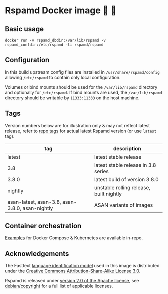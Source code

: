 # Rspamd Docker image 📨 🐋

## Basic usage

~~~
docker run -v rspamd_dbdir:/var/lib/rspamd -v rspamd_confdir:/etc/rspamd -ti rspamd/rspamd
~~~

## Configuration

In this build upstream config files are installed in `/usr/share/rspamd/config` allowing `/etc/rspamd` to contain only local configuration.

Volumes or bind mounts should be used for the `/var/lib/rspamd` directory and optionally for `/etc/rspamd`. If bind mounts are used, the `/var/lib/rspamd` directory should be writable by `11333:11333` on the host machine.

## Tags

Version numbers below are for illustration only & may not reflect latest release, refer to [repo tags](https://github.com/rspamd/rspamd/tags) for actual latest Rspamd version (or use `latest` tag).

| tag | description |
|-----|-------------|
| latest | latest stable release |
| 3.8 | latest stable release in 3.8 series |
| 3.8.0 | latest build of version 3.8.0 |
| nightly | unstable rolling release, built nightly |
| asan-latest, asan-3.8, asan-3.8.0, asan-nightly | ASAN variants of images |

## Container orchestration

[Examples](https://github.com/rspamd/rspamd-docker/tree/main/examples) for Docker Compose & Kubernetes are available in-repo.

## Acknowledgements

The Fasttext [language identification model](https://fasttext.cc/docs/en/language-identification.html) used in this image is distributed under the [Creative Commons Attribution-Share-Alike License 3.0](https://creativecommons.org/licenses/by-sa/3.0/).

Rspamd is released under [version 2.0 of the Apache license](https://www.apache.org/licenses/LICENSE-2.0), see [debian/copyright](https://github.com/rspamd/rspamd/blob/master/debian/copyright) for a full list of applicable licenses.
